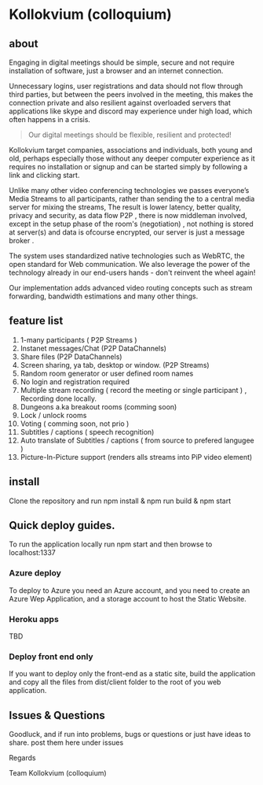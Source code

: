 # Kollokvium (colloquium)

## about

Engaging in digital meetings should be simple, secure and not require installation of software, just a browser and an internet connection.

Unnecessary logins, user registrations and data should not flow through third parties, but between the peers involved in the meeting, this makes the connection private and also resilient against overloaded servers that applications like skype and discord may experience under high load, which often happens in a crisis.

>Our digital meetings should be flexible, resilient and protected!

Kollokvium target companies, associations and individuals, both young and old, perhaps especially those without any deeper computer experience as it requires no installation or signup and can be started simply by following a link and clicking start.

Unlike many other video conferencing technologies we passes everyone’s Media Streams to all participants, rather than sending the to a central media server for mixing the streams,
The result is lower latency, better quality, privacy and security, as data flow P2P , there is now middleman involved, except in the setup phase of the room's (negotiation) , not nothing is stored at server(s)  and data is ofcourse encrypted, our server is just a message broker . 

The system uses standardized native technologies such as WebRTC, the open standard for Web communication. We also leverage the power of the technology already in our end-users hands - don't reinvent the wheel again!

Our implementation adds advanced video routing concepts such as stream forwarding, bandwidth estimations and many other things.

## feature list

1. 1-many participants ( P2P Streams )
2. Instanet messages/Chat  (P2P DataChannels) 
3. Share files (P2P DataChannels)
4. Screen sharing, ya tab, desktop or window. (P2P Streams)
5. Random room generator or user defined room names
6. No login and registration required
7. Multiple stream recording ( record the meeting  or single participant ) , Recording done locally.
8. Dungeons a.ka breakout rooms (comming soon)
9. Lock / unlock rooms
10. Voting ( comming soon, not prio )
11. Subtitles / captions ( speech recognition)
12. Auto translate of Subtitles / captions ( from source to prefered langugee )
13. Picture-In-Picture support (renders alls streams into PiP video element)
## install 

Clone the repository and run npm install & npm run build & npm start

## Quick deploy guides.

To run the application locally run npm start and then browse to localhost:1337 

### Azure deploy

To deploy to Azure you need an Azure account, and you need to create an Azure Wep Application, and a storage account to host the Static Website.

### Heroku apps

TBD 

### Deploy front end only 
If you want to deploy only the front-end as a static site, build the application and copy all the files from dist/client folder to the root of you web application. 

## Issues & Questions

Goodluck, and if run into problems, bugs or questions or just have ideas to share. post them here under issues

Regards

Team Kollokvium (colloquium)
 
